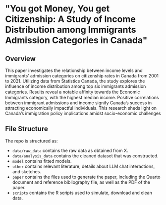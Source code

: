 # "You got Money, You get Citizenship: A Study of Income Distribution among Immigrants Admission Categories in Canada"

## Overview

This paper investigates the relationship between income levels and immigrants’
admission categories on citizenship rates in Canada from 2001 to 2021. Utilizing
data from Statistics Canada, the study explores the influence of income distribution among top six immigrants admission categories. Results reveal a notable aﬀinity towards the Economic Immigrants category, with the highest median income.
Positive correlations between immigrant admissions and income signify Canada’s
success in attracting economically impactful individuals. This research sheds light
on Canada’s immigration policy implications amidst socio-economic challenges

## File Structure

The repo is structured as:

-   `data/raw_data` contains the raw data as obtained from X.
-   `data/analysis_data` contains the cleaned dataset that was constructed.
-   `model` contains fitted models. 
-   `other` contains relevant literature, details about LLM chat interactions, and sketches.
-   `paper` contains the files used to generate the paper, including the Quarto document and reference bibliography file, as well as the PDF of the paper. 
-   `scripts` contains the R scripts used to simulate, download and clean data.

